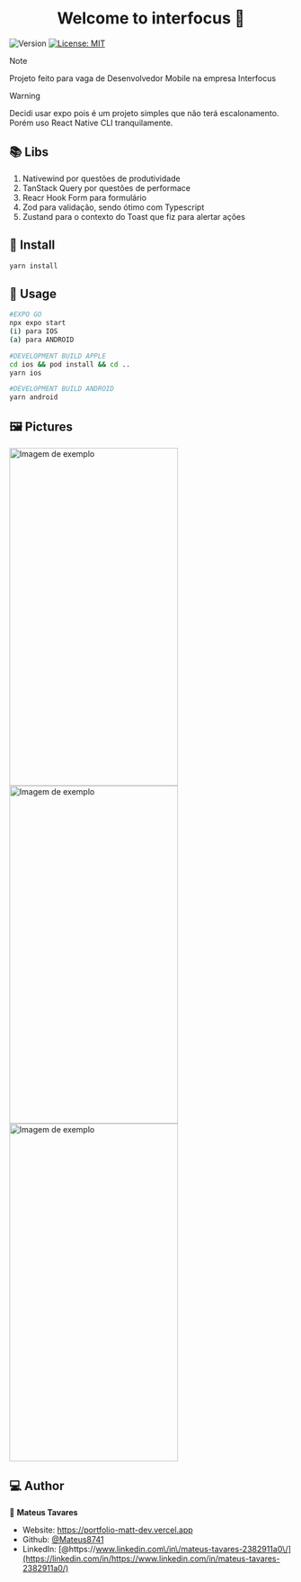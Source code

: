 <h1 align="center">Welcome to interfocus 👋</h1>
<p>
  <img alt="Version" src="https://img.shields.io/badge/version-1.0.0-blue.svg?cacheSeconds=2592000" />
  <a href="#" target="_blank">
    <img alt="License: MIT" src="https://img.shields.io/badge/License-MIT-yellow.svg" />
  </a>
</p>

> [!NOTE]
> Projeto feito para vaga de Desenvolvedor Mobile na empresa Interfocus

> [!WARNING]
> Decidi usar expo pois é um projeto simples que não terá escalonamento. Porém uso React Native CLI tranquilamente.

## 📚 Libs

1. Nativewind por questões de produtividade
2. TanStack Query por questões de performace
3. Reacr Hook Form para formulário
4. Zod para validação, sendo ótimo com Typescript
5. Zustand para o contexto do Toast que fiz para alertar ações

## 🚀 Install

```sh
yarn install
```

## 📱 Usage

```sh
#EXPO GO
npx expo start
(i) para IOS
(a) para ANDROID
```

```sh
#DEVELOPMENT BUILD APPLE
cd ios && pod install && cd ..
yarn ios
```

```sh
#DEVELOPMENT BUILD ANDROID
yarn android
```

## 🖼️ Pictures

<img src="https://github.com/Mateus8741/interfocus/assets/62652109/b619718f-1a1f-4e27-813a-f3d246f8670e" alt="Imagem de exemplo" width="300" height="600">
<img src="https://github.com/Mateus8741/interfocus/assets/62652109/7763b75d-417e-4e32-9038-206a8d37e579" alt="Imagem de exemplo" width="300" height="600">
<img src="https://github.com/Mateus8741/interfocus/assets/62652109/f2b768be-602b-4919-b6c5-336fd5307818" alt="Imagem de exemplo" width="300" height="600">

## 💻 Author

👤 **Mateus Tavares**

- Website: https://portfolio-matt-dev.vercel.app
- Github: [@Mateus8741](https://github.com/Mateus8741)
- LinkedIn: [@https:\/\/www.linkedin.com\/in\/mateus-tavares-2382911a0\/](https://linkedin.com/in/https://www.linkedin.com/in/mateus-tavares-2382911a0/)
